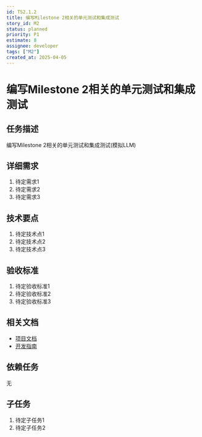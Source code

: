 ```yaml
---
id: TS2.1.2
title: 编写Milestone 2相关的单元测试和集成测试
story_id: M2
status: planned
priority: P1
estimate: 8
assignee: developer
tags: ["M2"]
created_at: 2025-04-05
---
```


# 编写Milestone 2相关的单元测试和集成测试

## 任务描述

编写Milestone 2相关的单元测试和集成测试(模拟LLM)

## 详细需求

1. 待定需求1
2. 待定需求2
3. 待定需求3

## 技术要点

1. 待定技术点1
2. 待定技术点2
3. 待定技术点3

## 验收标准

1. 待定验收标准1
2. 待定验收标准2
3. 待定验收标准3

## 相关文档

- [项目文档](../../../docs/README.md)
- [开发指南](../../../docs/development.md)

## 依赖任务

无

## 子任务

1. 待定子任务1
2. 待定子任务2
